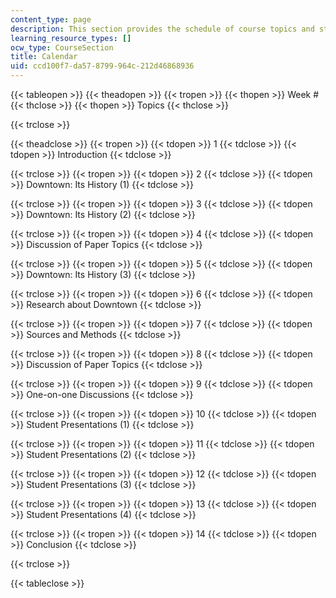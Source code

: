 ```yaml
---
content_type: page
description: This section provides the schedule of course topics and student presentations.
learning_resource_types: []
ocw_type: CourseSection
title: Calendar
uid: ccd100f7-da57-8799-964c-212d46868936
---
```


{{< tableopen >}}
{{< theadopen >}}
{{< tropen >}}
{{< thopen >}}
Week #
{{< thclose >}}
{{< thopen >}}
Topics
{{< thclose >}}

{{< trclose >}}

{{< theadclose >}}
{{< tropen >}}
{{< tdopen >}}
1
{{< tdclose >}}
{{< tdopen >}}
Introduction
{{< tdclose >}}

{{< trclose >}}
{{< tropen >}}
{{< tdopen >}}
2
{{< tdclose >}}
{{< tdopen >}}
Downtown: Its History (1)
{{< tdclose >}}

{{< trclose >}}
{{< tropen >}}
{{< tdopen >}}
3
{{< tdclose >}}
{{< tdopen >}}
Downtown: Its History (2)
{{< tdclose >}}

{{< trclose >}}
{{< tropen >}}
{{< tdopen >}}
4
{{< tdclose >}}
{{< tdopen >}}
Discussion of Paper Topics
{{< tdclose >}}

{{< trclose >}}
{{< tropen >}}
{{< tdopen >}}
5
{{< tdclose >}}
{{< tdopen >}}
Downtown: Its History (3)
{{< tdclose >}}

{{< trclose >}}
{{< tropen >}}
{{< tdopen >}}
6
{{< tdclose >}}
{{< tdopen >}}
Research about Downtown
{{< tdclose >}}

{{< trclose >}}
{{< tropen >}}
{{< tdopen >}}
7
{{< tdclose >}}
{{< tdopen >}}
Sources and Methods
{{< tdclose >}}

{{< trclose >}}
{{< tropen >}}
{{< tdopen >}}
8
{{< tdclose >}}
{{< tdopen >}}
Discussion of Paper Topics
{{< tdclose >}}

{{< trclose >}}
{{< tropen >}}
{{< tdopen >}}
9
{{< tdclose >}}
{{< tdopen >}}
One-on-one Discussions
{{< tdclose >}}

{{< trclose >}}
{{< tropen >}}
{{< tdopen >}}
10
{{< tdclose >}}
{{< tdopen >}}
Student Presentations (1)
{{< tdclose >}}

{{< trclose >}}
{{< tropen >}}
{{< tdopen >}}
11
{{< tdclose >}}
{{< tdopen >}}
Student Presentations (2)
{{< tdclose >}}

{{< trclose >}}
{{< tropen >}}
{{< tdopen >}}
12
{{< tdclose >}}
{{< tdopen >}}
Student Presentations (3)
{{< tdclose >}}

{{< trclose >}}
{{< tropen >}}
{{< tdopen >}}
13
{{< tdclose >}}
{{< tdopen >}}
Student Presentations (4)
{{< tdclose >}}

{{< trclose >}}
{{< tropen >}}
{{< tdopen >}}
14
{{< tdclose >}}
{{< tdopen >}}
Conclusion
{{< tdclose >}}

{{< trclose >}}

{{< tableclose >}}